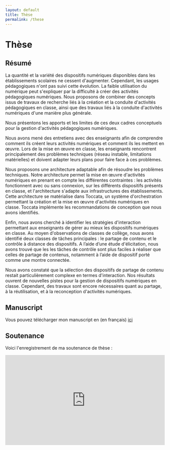 ```yaml
---
layout: default
title: Thèse
permalink: /these
---
```


# Thèse

## Résumé
La quantité et la variété des dispositifs numériques disponibles dans les établissements scolaires ne cessent d'augmenter. Cependant, les usages pédagogiques n'ont pas suivi cette évolution. La faible utilisation du numérique peut s'expliquer par la difficulté à créer des activités pédagogiques numériques. 
Nous proposons de combiner des concepts issus de travaux de recherche liés à la création et la conduite d'activités pédagogiques en classe, ainsi que des travaux liés à la conduite d'activités numériques d'une manière plus générale. 

Nous présentons les apports et les limites de ces deux cadres conceptuels pour la gestion d'activités pédagogiques numériques. 

Nous avons mené des entretiens avec des enseignants afin de comprendre comment ils créent leurs activités numériques et comment ils les mettent en œuvre. Lors de la mise en œuvre en classe, les enseignants rencontrent principalement des problèmes techniques (réseau instable, limitations matérielles) et doivent adapter leurs plans pour faire face à ces problèmes. 

Nous proposons une architecture adaptable afin de résoudre les problèmes techniques. Notre architecture permet la mise en œuvre d'activités numériques en prenant en compte les différentes contraintes : les activités fonctionnent avec ou sans connexion, sur les différents dispositifs présents en classe, et l'architecture s'adapte aux infrastructures des établissements. Cette architecture se matérialise dans Toccata, un système d'orchestration permettant la création et la mise en œuvre d'activités numériques en classe. Toccata implémente les recommandations de conception que nous avons identifiés. 

Enfin, nous avons cherché à identifier les stratégies d'interaction permettant aux enseignants de gérer au mieux les dispositifs numériques en classe. Au moyen d'observations de classes de collège, nous avons identifié deux classes de tâches principales : le partage de contenu et le contrôle à distance des dispositifs. A l’aide d’une étude d'élicitation, nous avons trouvé que les les tâches de contrôle sont plus faciles à réaliser que celles de partage de contenus, notamment à l’aide de dispositif porté comme une montre connectée. 

Nous avons constaté que la sélection des dispositifs de partage de contenu restait particulièrement complexe en termes d'interaction. Nos résultats ouvrent de nouvelles pistes pour la gestion de dispositifs numériques en classe. Cependant, des travaux sont encore nécessaires quant au partage, à la réutilisation, et à la reconception d'activités numériques. 

## Manuscript

Vous pouvez télécharger mon manuscript en (en français) [ici](https://valentin.lachand.net/documents/2020/Manuscrit_VL.pdf)

## Soutenance

Voici l'enregistrement de ma soutenance de thèse :
<div style="padding:56.25% 0 0 0;position:relative;"><iframe src="https://player.vimeo.com/video/485939814" style="position:absolute;top:0;left:0;width:100%;height:100%;" frameborder="0" allow="autoplay; fullscreen" allowfullscreen></iframe></div><script src="https://player.vimeo.com/api/player.js"></script>
